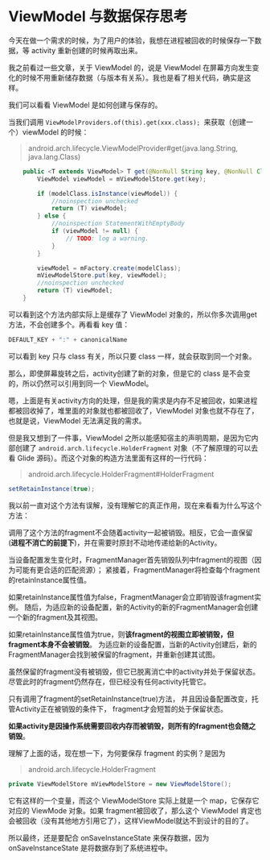 # ViewModel 与数据保存思考

今天在做一个需求的时候，为了用户的体验，我想在进程被回收的时候保存一下数据，等 activity 重新创建的时候再取出来。

我之前看过一些文章，关于 ViewModel 的，说是 ViewModel 在屏幕方向发生变化的时候不用重新储存数据（与版本有关系）。我也是看了相关代码，确实是这样。

我们可以看看 ViewModel 是如何创建与保存的。

当我们调用 `ViewModelProviders.of(this).get(xxx.class); `来获取（创建一个）viewModel 的时候：

> android.arch.lifecycle.ViewModelProvider#get(java.lang.String, java.lang.Class<T>)

```java
    public <T extends ViewModel> T get(@NonNull String key, @NonNull Class<T> modelClass) {
        ViewModel viewModel = mViewModelStore.get(key);

        if (modelClass.isInstance(viewModel)) {
            //noinspection unchecked
            return (T) viewModel;
        } else {
            //noinspection StatementWithEmptyBody
            if (viewModel != null) {
                // TODO: log a warning.
            }
        }

        viewModel = mFactory.create(modelClass);
        mViewModelStore.put(key, viewModel);
        //noinspection unchecked
        return (T) viewModel;
    }
```

可以看到这个方法内部实际上是缓存了 ViewModel 对象的，所以你多次调用get方法，不会创建多个。再看看 key 值：

```java
DEFAULT_KEY + ":" + canonicalName
```

可以看到 key 只与 class 有关，所以只要 class 一样，就会获取到同一个对象。

那么，即使屏幕旋转之后，activity创建了新的对象，但是它的 class 是不会变的，所以仍然可以引用到同一个 ViewModel。



嗯，上面是有关activity方向的处理，但是我的需求是内存不足被回收，如果进程都被回收掉了，堆里面的对象就也都被回收了，ViewModel 对象也就不存在了，也就是说，ViewModel 无法满足我的需求。

但是我又想到了一件事，ViewModel 之所以能感知宿主的声明周期，是因为它内部创建了 `android.arch.lifecycle.HolderFragment` 对象（不了解原理的可以去看 Glide 源码）。而这个对象的构造方法里面有这样的一行代码：

> android.arch.lifecycle.HolderFragment#HolderFragment

```java
setRetainInstance(true);
```

我以前一直对这个方法有误解，没有理解它的真正作用，现在来看看为什么写这个方法：

调用了这个方法的fragment不会随着activity一起被销毁。相反，它会一直保留(**进程不消亡的前提下**)，并在需要时原封不动地传递给新的Activity。

当设备配置发生变化时，FragmentManager首先销毁队列中fragment的视图（因为可能有更合适的匹配资源）； 
紧接着，FragmentManager将检查每个fragment的retainInstance属性值。

如果retainInstance属性值为false，FragmentManager会立即销毁该fragment实例。 随后，为适应新的设备配置，新的Activity的新的FragmentManager会创建一个新的fragment及其视图。

如果retainInstance属性值为true，则**该fragment的视图立即被销毁，但fragment本身不会被销毁**。 为适应新的设备配置，当新的Activity创建后，新的FragmentManager会找到被保留的fragment，并重新创建其试图。

虽然保留的fragment没有被销毁，但它已脱离消亡中的activity并处于保留状态。 尽管此时的fragment仍然存在，但已经没有任何activity托管它。

只有调用了fragment的setRetainInstance(true)方法， 并且因设备配置改变，托管Activity正在被销毁的条件下， 
fragment才会短暂的处于保留状态。

**如果activity是因操作系统需要回收内存而被销毁，则所有的fragment也会随之销毁**。

理解了上面的话，现在想一下，为何要保存 fragment 的实例？是因为 

> android.arch.lifecycle.HolderFragment

```java
private ViewModelStore mViewModelStore = new ViewModelStore();
```

它有这样的一个变量，而这个 ViewModelStore 实际上就是一个 map，它保存它对应的 ViewMode 对象。如果 fragment被回收了，那么这个 ViewModel 肯定也会被回收（没有其他地方引用它了），这样ViewModel就达不到设计的目的了。



所以最终，还是要配合 onSaveInstanceState 来保存数据，因为 onSaveInstanceState 是将数据存到了系统进程中。